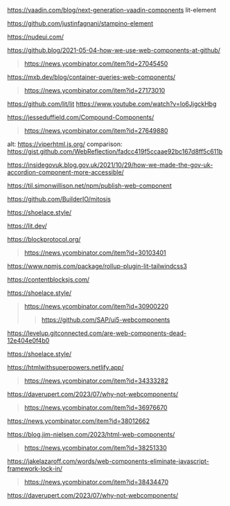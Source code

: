 https://vaadin.com/blog/next-generation-vaadin-components lit-element

https://github.com/justinfagnani/stampino-element

https://nudeui.com/

https://github.blog/2021-05-04-how-we-use-web-components-at-github/
> https://news.ycombinator.com/item?id=27045450

https://mxb.dev/blog/container-queries-web-components/
> https://news.ycombinator.com/item?id=27173010

https://github.com/lit/lit
https://www.youtube.com/watch?v=Io6JjgckHbg

https://jesseduffield.com/Compound-Components/
> https://news.ycombinator.com/item?id=27649880

alt: https://viperhtml.js.org/ comparison: https://gist.github.com/WebReflection/fadcc419f5ccaae92bc167d8ff5c611b

https://insidegovuk.blog.gov.uk/2021/10/29/how-we-made-the-gov-uk-accordion-component-more-accessible/

https://til.simonwillison.net/npm/publish-web-component

https://github.com/BuilderIO/mitosis

https://shoelace.style/

https://lit.dev/

https://blockprotocol.org/
> https://news.ycombinator.com/item?id=30103401

https://www.npmjs.com/package/rollup-plugin-lit-tailwindcss3

https://contentblocksjs.com/

https://shoelace.style/
> https://news.ycombinator.com/item?id=30900220
> > https://github.com/SAP/ui5-webcomponents

https://levelup.gitconnected.com/are-web-components-dead-12e404e0f4b0

https://shoelace.style/

https://htmlwithsuperpowers.netlify.app/
> https://news.ycombinator.com/item?id=34333282

https://daverupert.com/2023/07/why-not-webcomponents/
> https://news.ycombinator.com/item?id=36976670

https://news.ycombinator.com/item?id=38012662

https://blog.jim-nielsen.com/2023/html-web-components/
> https://news.ycombinator.com/item?id=38251330

https://jakelazaroff.com/words/web-components-eliminate-javascript-framework-lock-in/
> https://news.ycombinator.com/item?id=38434470

https://daverupert.com/2023/07/why-not-webcomponents/
